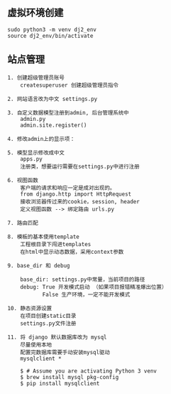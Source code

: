 ## 虚拟环境创建
    sudo python3 -m venv dj2_env
    source dj2_env/bin/activate
## 站点管理
    1. 创建超级管理员账号
        createsuperuser 创建超级管理员指令

    2. 网站语言改为中文 settings.py

    3. 自定义数据模型注册到admin, 后台管理系统中
        admin.py
        admin.site.register()

    4. 修改admin上的显示项：

    5. 模型显示修改成中文
        apps.py
        注册类，想要运行需要在settings.py中进行注册
    
    6. 视图函数
        客户端的请求和响应一定是成对出现的。
        from django.http import HttpRequest 
        接收浏览器传过来的cookie，session, header
        定义视图函数 --> 绑定路由 urls.py
    
    7. 路由匹配

    8. 模板的基本使用template
        工程根目录下闯进templates
        在html中显示动态数据，采用context参数

    9. base_dir 和 debug

        base_dir: settings.py中常量，当前项目的路径
        debug: True 开发模式启动 （如果项目报错精准爆出位置）
               False 生产环境，一定不能开发模式
    
    10. 静态资源设置
        在项目创建static目录
        settings.py文件注册

    11. 将 django 默认数据库改为 mysql
        尽量使用本地
        配置完数据库需要手动安装mysql驱动
        mysqlclient *

        $ # Assume you are activating Python 3 venv
        $ brew install mysql pkg-config
        $ pip install mysqlclient


    
    

    
